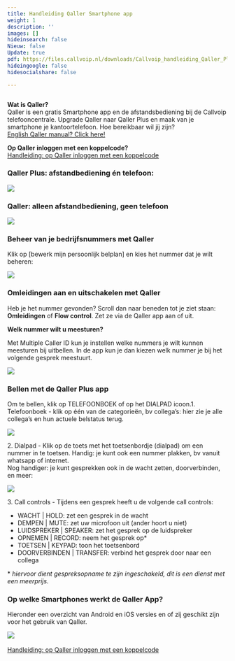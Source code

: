 ```yaml
---
title: Handleiding Qaller Smartphone app
weight: 1
description: ''
images: []
hideinsearch: false
Nieuw: false
Update: true
pdf: https://files.callvoip.nl/downloads/Callvoip_handleiding_Qaller_Plus_30.pdf
hideingoogle: false
hidesocialshare: false

---
```

<div class="md:flex flex-row-reverse justify-between items-center mb-6"><img src="https://res.cloudinary.com/callvoip/image/upload/v1579161600/image_here3_sruedv.png" alt=""></div>

**Wat is Qaller?**  
Qaller is een gratis Smartphone app en de afstandsbediening bij de Callvoip telefooncentrale. Upgrade Qaller naar Qaller Plus en maak van je smartphone je kantoortelefoon. Hoe bereikbaar wil jíj zijn?
<br>[English Qaller manual? Click here!](http://files.callvoip.nl/downloads/Callvoip_handleiding_Qaller_Plus_30_ENG.pdf "Qaller Smartphone App english manual")<br>

<b>Op Qaller inloggen met een koppelcode?</b><br>
<a href="http://files.callvoip.nl/downloads/Callvoip_handleiding_Qaller_inloggen-met-koppelcode.pdf" target="_blank">Handleiding: op Qaller inloggen met een koppelcode</a><br>

<h3>Qaller Plus: afstandbediening én telefoon:</h3>

<img src="https://res.cloudinary.com/callvoip/image/upload/v1605775583/webcalls-qaller_ppqsyf.png">

<h3>Qaller: alleen afstandbediening, geen telefoon</h3>

![](https://res.cloudinary.com/callvoip/image/upload/v1570901743/Qaller_admin_xbvvwv.jpg)

<h3>Beheer van je bedrijfsnummers met Qaller</h3>

Klik op \[bewerk mijn persoonlijk belplan\] en kies het nummer dat je wilt beheren:

![](https://res.cloudinary.com/callvoip/image/upload/v1583083769/Qaller_geheel-2_wauvfj.jpg)

<h3>Omleidingen aan en uitschakelen met Qaller</h3>

Heb je het nummer gevonden? Scroll dan naar beneden tot je ziet staan: **Omleidingen** of **Flow control**. Zet ze via de Qaller app aan of uit.

<b>Welk nummer wilt u meesturen?</b>

Met Multiple Caller ID kun je instellen welke nummers je wilt kunnen meesturen bij uitbellen. In de app kun je dan kiezen welk nummer je bij het volgende gesprek meestuurt.

![](https://res.cloudinary.com/callvoip/image/upload/v1568974023/qaller_plus3_nl_rsnyyr.png)

<h3>Bellen met de Qaller Plus app</h3>

Om te bellen, klik op TELEFOONBOEK of op het DIALPAD icoon.1. Telefoonboek - klik op één van de categorieën, bv collega’s: hier zie je alle collega’s en hun actuele belstatus terug.

![](https://res.cloudinary.com/callvoip/image/upload/v1570967083/doorverbinden_m14bet.jpg)

2\. Dialpad - Klik op de toets met het toetsenbordje (dialpad) om een nummer in te toetsen. Handig: je kunt ook een nummer plakken, bv vanuit whatsapp of internet.  
Nog handiger: je kunt gesprekken ook in de wacht zetten, doorverbinden, en meer:

![](https://res.cloudinary.com/callvoip/image/upload/v1573414896/4qaller_kmbxjk.png)

3\. Call controls - Tijdens een gesprek heeft u de volgende call controls:

* WACHT | HOLD: zet een gesprek in de wacht
* DEMPEN | MUTE: zet uw microfoon uit (ander hoort u niet)
* LUIDSPREKER | SPEAKER: zet het gesprek op de luidspreker
* OPNEMEN | RECORD: neem het gesprek op*
* TOETSEN | KEYPAD: toon het toetsenbord
* DOORVERBINDEN | TRANSFER: verbind het gesprek door naar een collega

\* _hiervoor dient gespreksopname te zijn ingeschakeld, dit is een dienst met een meerprijs._

<h3>Op welke Smartphones werkt de Qaller App?</h3>

Hieronder een overzicht van Android en iOS versies en of zij geschikt zijn voor het gebruik van Qaller.

![](https://res.cloudinary.com/callvoip/image/upload/v1573416725/Qaller_supported_OS_versions_tabel_1103x624_fp2ntj.jpg)
<br><br><a href="http://files.callvoip.nl/downloads/Callvoip_handleiding_Qaller_inloggen-met-koppelcode.pdf" target="_blank">Handleiding: op Qaller inloggen met een koppelcode</a>
